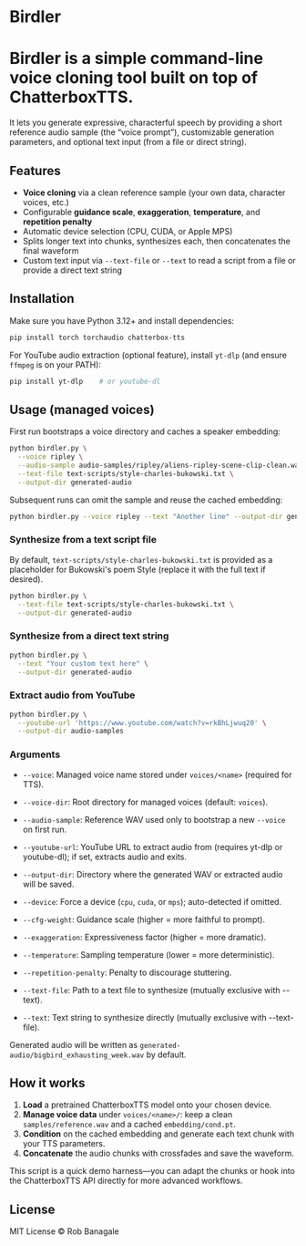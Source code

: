 # Birdler

# Birdler is a simple command-line voice cloning tool built on top of ChatterboxTTS.

It lets you generate expressive, characterful speech by providing a short reference
audio sample (the “voice prompt”), customizable generation parameters, and optional
text input (from a file or direct string).

## Features

- **Voice cloning** via a clean reference sample (your own data, character voices, etc.)
- Configurable **guidance scale**, **exaggeration**, **temperature**, and **repetition penalty**
- Automatic device selection (CPU, CUDA, or Apple MPS)
- Splits longer text into chunks, synthesizes each, then concatenates the final waveform
- Custom text input via `--text-file` or `--text` to read a script from a file or
  provide a direct text string

## Installation

Make sure you have Python 3.12+ and install dependencies:

```bash
pip install torch torchaudio chatterbox-tts
```

For YouTube audio extraction (optional feature), install `yt-dlp` (and ensure `ffmpeg` is on your PATH):

```bash
pip install yt-dlp    # or youtube-dl
```

## Usage (managed voices)

First run bootstraps a voice directory and caches a speaker embedding:

```bash
python birdler.py \
  --voice ripley \
  --audio-sample audio-samples/ripley/aliens-ripley-scene-clip-clean.wav \
  --text-file text-scripts/style-charles-bukowski.txt \
  --output-dir generated-audio
```

Subsequent runs can omit the sample and reuse the cached embedding:

```bash
python birdler.py --voice ripley --text "Another line" --output-dir generated-audio
```

### Synthesize from a text script file

By default, `text-scripts/style-charles-bukowski.txt` is provided as a placeholder for Bukowski's poem
Style (replace it with the full text if desired).

```bash
python birdler.py \
  --text-file text-scripts/style-charles-bukowski.txt \
  --output-dir generated-audio
```

### Synthesize from a direct text string

```bash
python birdler.py \
  --text "Your custom text here" \
  --output-dir generated-audio
```

### Extract audio from YouTube

```bash
python birdler.py \
  --youtube-url 'https://www.youtube.com/watch?v=rkBhLjwuq20' \
  --output-dir audio-samples
```

### Arguments

- `--voice`: Managed voice name stored under `voices/<name>` (required for TTS).
- `--voice-dir`: Root directory for managed voices (default: `voices`).
- `--audio-sample`: Reference WAV used only to bootstrap a new `--voice` on first run.
- `--youtube-url`: YouTube URL to extract audio from (requires yt-dlp or youtube-dl); if set, extracts audio and exits.
- `--output-dir`: Directory where the generated WAV or extracted audio will be saved.
- `--device`: Force a device (`cpu`, `cuda`, or `mps`); auto-detected if omitted.
- `--cfg-weight`: Guidance scale (higher = more faithful to prompt).
- `--exaggeration`: Expressiveness factor (higher = more dramatic).
- `--temperature`: Sampling temperature (lower = more deterministic).
- `--repetition-penalty`: Penalty to discourage stuttering.

- `--text-file`: Path to a text file to synthesize (mutually exclusive with --text).
- `--text`: Text string to synthesize directly (mutually exclusive with --text-file).

Generated audio will be written as `generated-audio/bigbird_exhausting_week.wav` by default.

## How it works

1. **Load** a pretrained ChatterboxTTS model onto your chosen device.
2. **Manage voice data** under `voices/<name>/`: keep a clean `samples/reference.wav` and a cached `embedding/cond.pt`.
3. **Condition** on the cached embedding and generate each text chunk with your TTS parameters.
4. **Concatenate** the audio chunks with crossfades and save the waveform.

This script is a quick demo harness—you can adapt the chunks or hook into the
ChatterboxTTS API directly for more advanced workflows.

## License

MIT License © Rob Banagale
